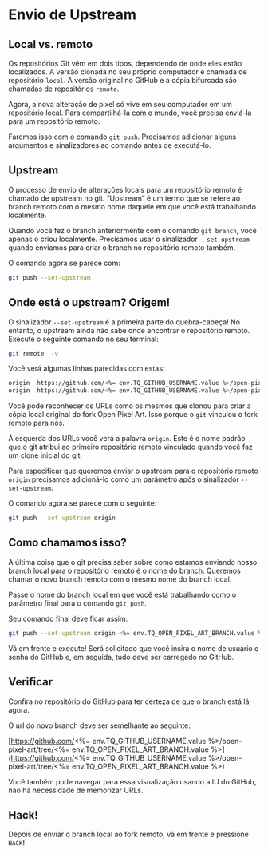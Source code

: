 # Envio de Upstream

## Local vs. remoto

Os repositórios Git vêm em dois tipos, dependendo de onde eles estão localizados. A versão clonada no seu próprio computador é chamada de repositório `local`. A versão original no GitHub e a cópia bifurcada são chamadas de repositórios `remote`.

Agora, a nova alteração de pixel só vive em seu computador em um repositório local. Para compartilhá-la com o mundo, você precisa enviá-la para um repositório remoto.

Faremos isso com o comando `git push`. Precisamos adicionar alguns argumentos e sinalizadores ao comando antes de executá-lo.

## Upstream

O processo de envio de alterações locais para um repositório remoto é chamado de upstream no git. “Upstream” é um termo que se refere ao branch remoto com o mesmo nome daquele em que você está trabalhando localmente.

Quando você fez o branch anteriormente com o comando `git branch`, você apenas o criou localmente. Precisamos usar o sinalizador `--set-upstream` quando enviamos para criar o branch no repositório remoto também.

O comando agora se parece com:

```bash
git push --set-upstream
```

## Onde está o upstream? Origem!

O sinalizador `--set-upstream` é a primeira parte do quebra-cabeça! No entanto, o upstream ainda não sabe onde encontrar o repositório remoto. Execute o seguinte comando no seu terminal:

```bash
git remote  -v
```

Você verá algumas linhas parecidas com estas:

```bash
origin	https://github.com/<%= env.TQ_GITHUB_USERNAME.value %>/open-pixel-art.git (fetch)
origin	https://github.com/<%= env.TQ_GITHUB_USERNAME.value %>/open-pixel-art.git (push)
```

Você pode reconhecer os URLs como os mesmos que clonou para criar a cópia local original do fork Open Pixel Art. Isso porque o `git` vinculou o fork remoto para nós.

À esquerda dos URLs você verá a palavra `origin`. Este é o nome padrão que o git atribui ao primeiro repositório remoto vinculado quando você faz um clone inicial do git.

Para especificar que queremos enviar o upstream para o repositório remoto `origin` precisamos adicioná-lo como um parâmetro após o sinalizador `--set-upstream`.

O comando agora se parece com o seguinte:

```bash
git push --set-upstream origin
```

## Como chamamos isso?

A última coisa que o git precisa saber sobre como estamos enviando nosso branch local para o repositório remoto é o nome do branch. Queremos chamar o novo branch remoto com o mesmo nome do branch local.

Passe o nome do branch local em que você está trabalhando como o parâmetro final para o comando `git push`.

Seu comando final deve ficar assim:

```bash
git push --set-upstream origin <%= env.TQ_OPEN_PIXEL_ART_BRANCH.value %>
```

Vá em frente e execute! Será solicitado que você insira o nome de usuário e senha do GitHub e, em seguida, tudo deve ser carregado no GitHub.

## Verificar

Confira no repositório do GitHub para ter certeza de que o branch está lá agora.

O url do novo branch deve ser semelhante ao seguinte:

[https://github.com/<%= env.TQ_GITHUB_USERNAME.value %>/open-pixel-art/tree/<%= env.TQ_OPEN_PIXEL_ART_BRANCH.value %>](https://github.com/<%= env.TQ_GITHUB_USERNAME.value %>/open-pixel-art/tree/<%= env.TQ_OPEN_PIXEL_ART_BRANCH.value %>)

Você também pode navegar para essa visualização usando a IU do GitHub, não há necessidade de memorizar URLs.

## Hack!

Depois de enviar o branch local ao fork remoto, vá em frente e pressione `HACK`!